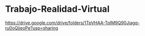 # Trabajo-Realidad-Virtual
https://drive.google.com/drive/folders/1TpVHAA-TqIM9Q90Jiagq-ru0oQjjeoPe?usp=sharing
